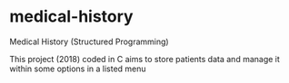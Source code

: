 # medical-history
Medical History (Structured Programming)

This project (2018) coded in C aims to store patients data and manage it within some options in a listed menu
